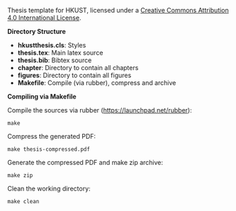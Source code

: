 Thesis template for HKUST, licensed under a [Creative Commons Attribution 4.0 International License](http://creativecommons.org/licenses/by/4.0/).

**Directory Structure**

 - **hkustthesis.cls**: Styles
 - **thesis.tex**: Main latex source
 - **thesis.bib**: Bibtex source
 - **chapter**: Directory to contain all chapters
 - **figures**: Directory to contain all figures
 - **Makefile**: Compile (via rubber), compress and archive

**Compiling via Makefile**

Compile the sources via rubber (https://launchpad.net/rubber):

```
make
```

Compress the generated PDF:

```
make thesis-compressed.pdf
```

Generate the compressed PDF and make zip archive:

```
make zip
```

Clean the working directory:

```
make clean
```
